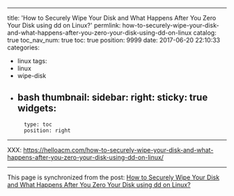
---
title: 'How to Securely Wipe Your Disk and What Happens After You Zero Your Disk using dd on Linux?'
permlink: how-to-securely-wipe-your-disk-and-what-happens-after-you-zero-your-disk-using-dd-on-linux
catalog: true
toc_nav_num: true
toc: true
position: 9999
date: 2017-06-20 22:10:33
categories:
- linux
tags:
- linux
- wipe-disk
- bash
thumbnail: 
sidebar:
    right:
        sticky: true
widgets:
    -
        type: toc
        position: right
---


XXX: https://helloacm.com/how-to-securely-wipe-your-disk-and-what-happens-after-you-zero-your-disk-using-dd-on-linux/

- - -

This page is synchronized from the post: [How to Securely Wipe Your Disk and What Happens After You Zero Your Disk using dd on Linux?](https://steemit.com/@justyy/how-to-securely-wipe-your-disk-and-what-happens-after-you-zero-your-disk-using-dd-on-linux)
